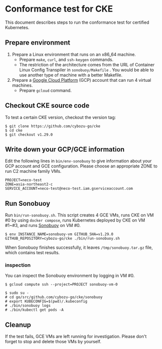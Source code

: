Conformance test for CKE
========================

This document describes steps to run the conformance test for certified Kubernetes.

## Prepare environment

1. Prepare a Linux environment that runs on an x86_64 machine.
   * Prepare `make`, `curl`, and `ssh-keygen` commands.
   * The restriction of the architecture comes from the URL of Container Linux Config Transpiler in `sonobuoy/Makefile` .  You would be able to use another type of machine with a better Makefile.
2. Prepare a [Google Cloud Platform][] (GCP) account that can run 4 virtual machines.
   * Prepare `gcloud` command.

## Checkout CKE source code

To test a certain CKE version, checkout the version tag:

```console
$ git clone https://github.com/cybozu-go/cke
$ cd cke
$ git checkout v1.29.0
```

## Write down your GCP/GCE information

Edit the following lines in `bin/env-sonobuoy` to give information about your GCP account and GCE configuration.
Please choose an appropriate ZONE to run C2 machine family VMs.

```
PROJECT=neco-test
ZONE=asia-northeast2-c
SERVICE_ACCOUNT=neco-test@neco-test.iam.gserviceaccount.com
```

## Run Sonobuoy

Run `bin/run-sonobuoy.sh`.
This script creates 4 GCE VMs, runs CKE on VM #0 by using `docker compose`, runs Kubernetes deployed by CKE on VM #1~#3, and runs [Sonobuoy][] on VM #0.

```console
$ env INSTANCE_NAME=sonobuoy-vm GITHUB_SHA=v1.29.0 GITHUB_REPOSITORY=cybozu-go/cke ./bin/run-sonobuoy.sh
```

When Sonobuoy finishes successfully, it leaves `/tmp/sonobuoy.tar.gz` file, which contains test results.

### inspection

You can inspect the Sonobuoy environment by logging in VM #0.

```console
$ gcloud compute ssh --project=PROJECT sonobuoy-vm-0

$ sudo su -
# cd go/src/github.com/cybozu-go/cke/sonobuoy
# export KUBECONFIG=$(pwd)/.kubeconfig
# ./bin/sonobuoy logs
# ./bin/kubectl get pods -A
```

## Cleanup

If the test fails, GCE VMs are left running for investigation.
Please don't forget to stop and delete those VMs by yourself.


[Sonobuoy]: https://github.com/vmware-tanzu/sonobuoy
[Google Cloud Platform]: https://cloud.google.com/
